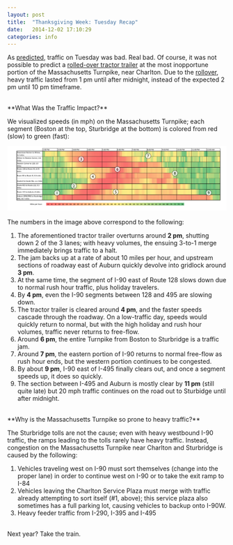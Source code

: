 ```yaml
---
layout: post
title:  "Thanksgiving Week: Tuesday Recap"
date:   2014-12-02 17:10:29
categories: info
---
```


As [predicted](/blog/info/2014/11/21/go-west-when-no-one-else-does.html), traffic on Tuesday was bad. Real bad. Of course, it was not possible to predict a [rolled-over tractor trailer][rollover] at the most inopportune portion of the Massachusetts Turnpike, near Charlton.  Due to the [rollover][rollover], heavy traffic lasted from 1 pm until after midnight, instead of the expected 2 pm until 10 pm timeframe.

<br/>
**What Was the Traffic Impact?**

We visualized speeds (in mph) on the Massachusetts Turnpike; each segment (Boston at the top, Sturbridge at the bottom) is colored from red (slow) to green (fast):

<a href="/blog/assets/2014_11_26_tuesday_recap_mph.png"><img src="/blog/assets/2014_11_26_tuesday_recap_mph.png"></a>

The numbers in the image above correspond to the following:

1. The aforementioned tractor trailer overturns around **2 pm**, shutting down 2 of the 3 lanes; with heavy volumes, the ensuing 3-to-1 merge immediately brings traffic to a halt.
1. The jam backs up at a rate of about 10 miles per hour, and upstream sections of roadway east of Auburn quickly devolve into gridlock around **3 pm**.
1. At the same time, the segment of I-90 east of Route 128 slows down due to normal rush hour traffic, plus holiday travelers.
1. By **4 pm**, even the I-90 segments between 128 and 495 are slowing down.
1. The tractor trailer is cleared around **4 pm**, and the faster speeds cascade through the roadway. On a low-traffic day, speeds would quickly return to normal, but with the high holiday and rush hour volumes, traffic never returns to free-flow.
1. Around **6 pm**, the entire Turnpike from Boston to Sturbridge is a traffic jam.
1. Around **7 pm**, the eastern portion of I-90 returns to normal free-flow as rush hour ends, but the western portion continues to be congested.
1. By about **9 pm**, I-90 east of I-495 finally clears out, and once a segment speeds up, it does so quickly.
1. The section between I-495 and Auburn is mostly clear by **11 pm** (still quite late) but 20 mph traffic continues on the road out to Sturbidge until after midnight.

<br/>
**Why is the Massachusetts Turnpike so prone to heavy traffic?**

The Sturbridge tolls are not the cause; even with heavy westbound I-90 traffic, the ramps leading to the tolls rarely have heavy traffic.  Instead, congestion on the Massachusetts Turnpike near Charlton and Sturbridge is caused by the following:

1.  Vehicles traveling west on I-90 must sort themselves (change into the proper lane) in order to continue west on I-90 or to take the exit ramp to I-84
1.  Vehicles leaving the Charlton Service Plaza must merge with traffic already attempting to sort itself (#1, above); this service plaza also sometimes has a full parking lot, causing vehicles to backup onto I-90W.
1.  Heavy feeder traffic from I-290, I-395 and I-495

<br/>
Next year? Take the train.

[rollover]: https://twitter.com/DustinGFitch/status/537323227593601024

